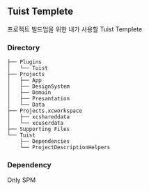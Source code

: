 ## Tuist Templete
프로젝트 빌드업을 위한 내가 사용할 Tuist Templete

### Directory
```
├── Plugins
│   └── Tuist
├── Projects
│   ├── App
│   ├── DesignSystem
│   ├── Domain
│   ├── Presantation
│   └── Data
├── Projects.xcworkspace
│   ├── xcshareddata
│   └── xcuserdata
├── Supporting Files
└── Tuist
    ├── Dependencies
    └── ProjectDescriptionHelpers
```

### Dependency
Only SPM
